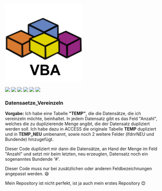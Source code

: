 ![](https://github.com/mookwi/Datensaetze_Vereinzeln/blob/main/VBA256.png)

![](https://img.shields.io/github/stars/mookwi/Datensaetze_Vereinzeln.svg)
![](https://img.shields.io/github/forks/mookwi/Datensaetze_Vereinzeln.svg) 
![](https://img.shields.io/github/tag/mookwi/Datensaetze_Vereinzeln.svg)
![](https://img.shields.io/github/release/mookwi/Datensaetze_Vereinzeln.svg)
![](https://img.shields.io/github/issues/mookwi/Datensaetze_Vereinzeln.svg)
![](https://img.shields.io/bower/v/Datensaetze_Vereinzeln.svg)

### Datensaetze_Vereinzeln
**Vorgabe:** Ich habe eine Tabelle **"TEMP"**, die die Datensätze, die ich vereinzeln möchte, beinhaltet. 
In jedem Datensatz gibt es das Feld "Anzahl", welches die zu duplizierende Menge angibt, die der
Datensatz dupliziert werden soll. Ich habe dazu in ACCESS die originale Tabelle **TEMP** dupliziert und
in **TEMP_NEU** umbenannt, sowie noch 2 weitere Felder (lfdnrNEU und Bundende) hinzugefügt.

Dieser Code dupliziert mir dann die Datensätze, an Hand der Menge im Feld "Anzahl" und setzt mir
beim letzten, neu erzeugten, Datensatz noch ein sogenanntes Bundende '#'.

Dieser Code muss nur bei zusätzlichen oder anderen Feldbezeichnungen angepasst werden. 😄

Mein Repository ist nicht perfekt, ist ja auch mein erstes Repository 😊
